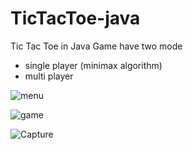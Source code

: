 # TicTacToe-java
Tic Tac Toe in Java
Game have two mode 
- single player (minimax algorithm)
- multi player

![menu](https://user-images.githubusercontent.com/69248796/96697440-8c595e80-13a9-11eb-9d75-dba2f440390e.PNG)

![game](https://user-images.githubusercontent.com/69248796/96697422-86fc1400-13a9-11eb-8b0c-4bb03d1af340.PNG)

![Capture](https://user-images.githubusercontent.com/69248796/96697413-85325080-13a9-11eb-8bd3-8bd6bb9cd67d.PNG)
